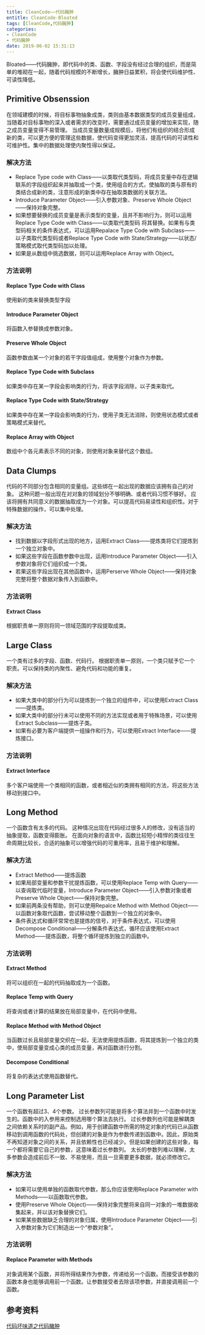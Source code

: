 ```yaml
---
title: CleanCode——代码臃肿
entitle: CleanCode-Bloated
tags: [CleanCode,代码臃肿]
categories:
- CleanCode
- 代码臃肿
date: 2019-06-02 15:31:13
---
```


Bloated——代码臃肿，即代码中的类、函数、字段没有经过合理的组织，而是简单的堆砌在一起，随着代码规模的不断增长，臃肿日益累积，将会使代码维护性、可读性降低。

<!--more-->
## Primitive Obsenssion
在领域建模的时候，将目标事物抽象成类，类则由基本数据类型的成员变量组成，当随着对目标事物的深入或者需求的改变时，需要通过成员变量的增加来实现，随之成员变量变得不易管理。
当成员变量数量成规模后，将他们有组织的结合形成新的类，可以更方便的管理这些数据，使代码变得更加灵活，提高代码的可读性和可维护性。集中的数据处理使内聚性得以保证。
### 解决方法
* Replace Type code with Class——以类取代类型码，将成员变量中存在逻辑联系的字段组织起来并抽取成一个类，使用组合的方式，使抽取的类与原有的类结合成新的类，注意形成的新类中存在抽取类数据的关联方法。
* Introduce Parameter Object——引入参数对象、Preserve Whole Object——保持对象完整。
* 如果想要替换的成员变量是表示类型的变量，且并不影响行为，则可以运用Replace Type Code with Class——以类取代类型码 将其替换。如果有与类型码相关的条件表达式，可以运用Repalace Type Code with Subclass——以子类取代类型码或者Replace Type Code with State/Strategy——以状态/策略模式取代类型码加以处理。
* 如果是从数组中挑选数据，则可以运用Replace Array with Object。
### 方法说明
#### Replace Type Code with Class
使用新的类来替换类型字段
#### Introduce Parameter Object
将函数入参替换成参数对象。
#### Preserve Whole Object
函数参数由某一个对象的若干字段值组成，使用整个对象作为参数。
#### Replace Type Code with Subclass
如果类中存在某一字段会影响类的行为，将该字段消除，以子类来取代。
#### Replace Type Code with State/Strategy
如果类中存在某一字段会影响类的行为，使用子类无法消除，则使用状态模式或者策略模式来替代。
#### Replace Array with Object
数组中个各元素表示不同的对象，则使用对象来替代这个数组。

## Data Clumps
代码的不同部分包含相同的变量组。这些绑在一起出现的数据应该拥有自己的对象。
这种问题一般出现在对对象的领域划分不够明确、或者代码习惯不够好。
应该将拥有共同意义的数据抽取成为一个对象。可以提高代码易读性和组织性。对于特殊数据的操作，可以集中处理。
### 解决方法
* 找到数据以字段形式出现的地方，运用Extract Class——提炼类将它们提炼到一个独立对象中。
* 如果这些字段在函数参数中出现，运用Introduce Parameter Object——引入参数对象将它们组织成一个类。
* 若果这些字段出现在其他函数中，运用Perserve Whole Object——保持对象完整将整个数据对象传入到函数中。
### 方法说明
#### Extract Class
根据职责单一原则将同一领域范围的字段提取成类。

## Large Class
一个类有过多的字段、函数、代码行。
根据职责单一原则，一个类只赋予它一个职责。可以保持类的内聚性、避免代码和功能的重复。
### 解决方法
* 如果大类中的部分行为可以提炼到一个独立的组件中，可以使用Extract Class——提炼类。
* 如果大类中的部分行未可以使用不同的方法实现或者用于特殊场景，可以使用Extract Subclass——提炼子类。
* 如果有必要为客户端提供一组操作和行为，可以使用Extract Interface——提炼接口。

### 方法说明
#### Extract Interface
多个客户端使用一个类相同的函数，或者相近似的类拥有相同的方法，将这些方法移动到接口中。


## Long Method
一个函数含有太多的代码。
这种情况出现在代码经过很多人的修改，没有适当的抽象提取，函数变得膨胀。
在面向对象的语言中，函数比较短小精悍的类往往生命周期比较长，合适的抽象可以增强代码的可重用率，且易于维护和理解。
### 解决方法
* Extract Method——提炼函数
* 如果局部变量和参数干扰提炼函数，可以使用Replace Temp with Query——以查询取代临时变量，Introduce Parameter Object——引入参数对象或者Preserve Whole Object——保持对象完整。
* 如果前两条没有帮助，则可以使用Repalce Method with Method Object——以函数对象取代函数，尝试移动整个函数到一个独立的对象中。
* 条件表达式和循环常常也是提炼的信号，对于条件表达式，可以使用Decompose Conditional——分解条件表达式，循环应该使用Extract Method——提炼函数，将整个循环提炼到独立的函数中。
### 方法说明
#### Extract Method
将可以组织在一起的代码抽取成为一个函数。
#### Replace Temp with Query
将查询或者计算的结果放在局部变量中，在代码中使用。
#### Replace Method with Method Object
当函数过长且局部变量交织在一起，无法使用提炼函数，将其提炼到一个独立的类中，使局部变量变成心类的成员变量，再对函数进行分割。
#### Decompose Conditional
将复杂的表达式使用函数替代。


## Long Parameter List
一个函数有超过3、4个参数。
过长参数列可能是将多个算法并到一个函数中时发生的。函数中的入参用来控制选用哪个算法去执行。
过长参数列也可能是解耦类之间依赖关系时的副产品。例如，用于创建函数中所需的特定对象的代码已从函数移动到调用函数的代码处，但创建的对象是作为参数传递到函数中。因此，原始类不再知道对象之间的关系，并且依赖性也已经减少。但是如果创建的这些对象，每一个都将需要它自己的参数，这意味着过长参数列。
太长的参数列难以理解，太多参数会造成前后不一致、不易使用，而且一旦需要更多数据，就必须修改它。
### 解决方法
* 如果可以使用单独的函数取代参数，那么你应该使用Replace Parameter with Methods——以函数取代参数。
* 使用Preserve Whole Object)——保持对象完整将来自同一对象的一堆数据收集起来，并以该对象替换它们。
* 如果某些数据缺乏合理的对象归属，使用Introduce Parameter Object——引入参数对象为它们制造出一个“参数对象”。
### 方法说明
#### Replace Parameter with Methods
对象调用某个函数，并将所得结果作为参数，传递给另一个函数。而接受该参数的函数本身也能够调用前一个函数。让参数接受者去除该项参数，并直接调用前一个函数。



## 参考资料
[代码坏味道之代码臃肿](https://github.com/dunwu/blog/blob/master/source/_posts/design/refactor/%E4%BB%A3%E7%A0%81%E5%9D%8F%E5%91%B3%E9%81%93%E4%B9%8B%E4%BB%A3%E7%A0%81%E8%87%83%E8%82%BF.md)